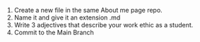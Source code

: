 1. Create a new file in the same About me page repo.
2. Name it and give it an extension .md
3. Write 3 adjectives that describe your work ethic as a student.
4. Commit to the Main Branch
